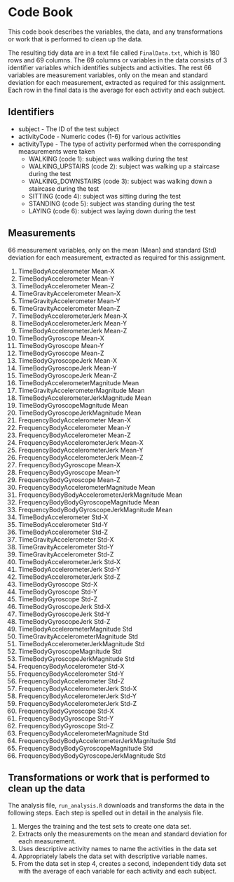 # Code Book

This code book describes the variables, the data, and any transformations or work that is performed to clean up the data.
 
The resulting tidy data are in a text file called `FinalData.txt`, which is 180 rows and 69 columns. The 69 columns or variables in the data consists of 3 identifier variables which identifies subjects and activities. The rest 66 variables are measurement variables, only on the mean and standard deviation for each measurement, extracted as required for this assignment. Each row in the final data is the average for each activity and each subject.

## Identifiers

- subject - The ID of the test subject
- activityCode - Numeric codes (1-6) for various activities
- activityType - The type of activity performed when the corresponding measurements were taken
  - WALKING (code 1): subject was walking during the test
  - WALKING_UPSTAIRS (code 2): subject was walking up a staircase during the test
  - WALKING_DOWNSTAIRS (code 3): subject was walking down a staircase during the test
  - SITTING (code 4): subject was sitting during the test
  - STANDING (code 5): subject was standing during the test
  - LAYING (code 6): subject was laying down during the test

## Measurements

66 measurement variables, only on the mean (Mean) and standard (Std) deviation for each measurement, extracted as required for this assignment. 


 1. TimeBodyAccelerometer Mean-X                    
 2. TimeBodyAccelerometer Mean-Y                    
 3. TimeBodyAccelerometer Mean-Z                    
 4. TimeGravityAccelerometer Mean-X                 
 5. TimeGravityAccelerometer Mean-Y                 
 6. TimeGravityAccelerometer Mean-Z                 
 7. TimeBodyAccelerometerJerk Mean-X                
 8. TimeBodyAccelerometerJerk Mean-Y                
 9. TimeBodyAccelerometerJerk Mean-Z                
10. TimeBodyGyroscope Mean-X                        
11. TimeBodyGyroscope Mean-Y                        
12. TimeBodyGyroscope Mean-Z                        
13. TimeBodyGyroscopeJerk Mean-X                    
14. TimeBodyGyroscopeJerk Mean-Y                    
15. TimeBodyGyroscopeJerk Mean-Z                    
16. TimeBodyAccelerometerMagnitude Mean             
17. TimeGravityAccelerometerMagnitude Mean          
18. TimeBodyAccelerometerJerkMagnitude Mean         
19. TimeBodyGyroscopeMagnitude Mean                 
20. TimeBodyGyroscopeJerkMagnitude Mean             
21. FrequencyBodyAccelerometer Mean-X               
22. FrequencyBodyAccelerometer Mean-Y               
23. FrequencyBodyAccelerometer Mean-Z               
24. FrequencyBodyAccelerometerJerk Mean-X           
25. FrequencyBodyAccelerometerJerk Mean-Y           
26. FrequencyBodyAccelerometerJerk Mean-Z           
27. FrequencyBodyGyroscope Mean-X                   
28. FrequencyBodyGyroscope Mean-Y                   
29. FrequencyBodyGyroscope Mean-Z                   
30. FrequencyBodyAccelerometerMagnitude Mean        
31. FrequencyBodyBodyAccelerometerJerkMagnitude Mean
32. FrequencyBodyBodyGyroscopeMagnitude Mean        
33. FrequencyBodyBodyGyroscopeJerkMagnitude Mean    
34. TimeBodyAccelerometer Std-X                     
35. TimeBodyAccelerometer Std-Y                     
36. TimeBodyAccelerometer Std-Z                     
37. TimeGravityAccelerometer Std-X                  
38. TimeGravityAccelerometer Std-Y                  
39. TimeGravityAccelerometer Std-Z                  
40. TimeBodyAccelerometerJerk Std-X                 
41. TimeBodyAccelerometerJerk Std-Y                 
42. TimeBodyAccelerometerJerk Std-Z                 
43. TimeBodyGyroscope Std-X                         
44. TimeBodyGyroscope Std-Y                         
45. TimeBodyGyroscope Std-Z                         
46. TimeBodyGyroscopeJerk Std-X                     
47. TimeBodyGyroscopeJerk Std-Y                     
48. TimeBodyGyroscopeJerk Std-Z                     
49. TimeBodyAccelerometerMagnitude Std              
50. TimeGravityAccelerometerMagnitude Std           
51. TimeBodyAccelerometerJerkMagnitude Std          
52. TimeBodyGyroscopeMagnitude Std                  
53. TimeBodyGyroscopeJerkMagnitude Std              
54. FrequencyBodyAccelerometer Std-X                
55. FrequencyBodyAccelerometer Std-Y                
56. FrequencyBodyAccelerometer Std-Z                
57. FrequencyBodyAccelerometerJerk Std-X            
58. FrequencyBodyAccelerometerJerk Std-Y            
59. FrequencyBodyAccelerometerJerk Std-Z            
60. FrequencyBodyGyroscope Std-X                    
61. FrequencyBodyGyroscope Std-Y                    
62. FrequencyBodyGyroscope Std-Z                    
63. FrequencyBodyAccelerometerMagnitude Std         
64. FrequencyBodyBodyAccelerometerJerkMagnitude Std 
65. FrequencyBodyBodyGyroscopeMagnitude Std         
66. FrequencyBodyBodyGyroscopeJerkMagnitude Std


## Transformations or work that is performed to clean up the data

The analysis file, `run_analysis.R` downloads and transforms the data in the following steps. Each step is spelled out in detail in the analysis file.

1. Merges the training and the test sets to create one data set.
2. Extracts only the measurements on the mean and standard deviation for each measurement.
3. Uses descriptive activity names to name the activities in the data set
4. Appropriately labels the data set with descriptive variable names.
5. From the data set in step 4, creates a second, independent tidy data set with the average of each variable for each activity and each subject.


